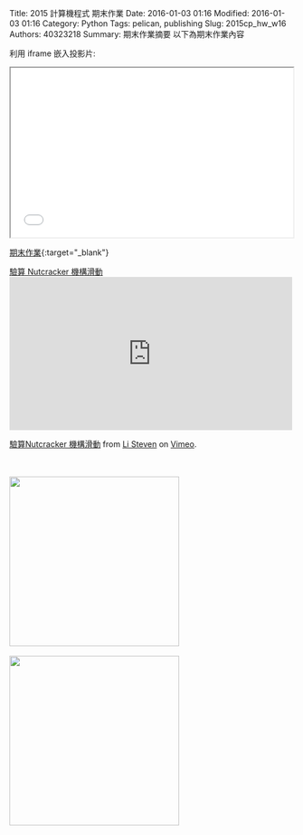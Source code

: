 Title: 2015 計算機程式 期末作業
Date: 2016-01-03 01:16
Modified: 2016-01-03 01:16
Category: Python
Tags: pelican, publishing
Slug: 2015cp_hw_w16
Authors: 40323218
Summary: 期末作業摘要
以下為期末作業內容

利用 iframe 嵌入投影片:

<iframe src="40323218_cp_w16.html" width="500" height="300"></iframe>

[期末作業](40323218_cp_w16.html){:target="_blank"}
<br>
<p align="left"><a href="https://copy.com/mG6j7bTNaiRg1NYU">驗算 Nutcracker 機構滑動</a>
<br>
<iframe src="https://player.vimeo.com/video/151215817" width="500" height="271" frameborder="0" webkitallowfullscreen mozallowfullscreen allowfullscreen></iframe> <p><a href="https://vimeo.com/151215817">驗算Nutcracker 機構滑動</a> from <a href="https://vimeo.com/user44943624">Li Steven</a> on <a href="https://vimeo.com">Vimeo</a>.</p>
<br><br>
<img
src="https://copy.com/ZUHXPDgyTDvdCH3w"width="300"height="300">
<br>
<br>
<img
src="https://copy.com/4JcnWDQWkx9ytjih"width="300"height="300">